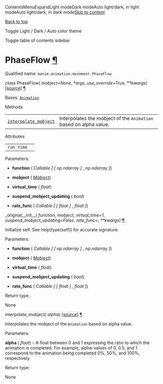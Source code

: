 ContentsMenuExpandLight modeDark modeAuto light/dark, in light modeAuto light/dark, in dark mode[Skip to content](https://docs.manim.community/en/stable/reference/manim.animation.movement.PhaseFlow.html#furo-main-content)

[Back to top](https://docs.manim.community/en/stable/reference/manim.animation.movement.PhaseFlow.html#)

Toggle Light / Dark / Auto color theme

Toggle table of contents sidebar

# PhaseFlow [¶](https://docs.manim.community/en/stable/reference/manim.animation.movement.PhaseFlow.html\#phaseflow "Link to this heading")

Qualified name: `manim.animation.movement.PhaseFlow`

_class_ PhaseFlow( _mobject=None_, _\*args_, _use\_override=True_, _\*\*kwargs_) [\[source\]](https://docs.manim.community/en/stable/_modules/manim/animation/movement.html#PhaseFlow) [¶](https://docs.manim.community/en/stable/reference/manim.animation.movement.PhaseFlow.html#manim.animation.movement.PhaseFlow "Link to this definition")

Bases: [`Animation`](https://docs.manim.community/en/stable/reference/manim.animation.animation.Animation.html#manim.animation.animation.Animation "manim.animation.animation.Animation")

Methods

|     |     |
| --- | --- |
| [`interpolate_mobject`](https://docs.manim.community/en/stable/reference/manim.animation.movement.PhaseFlow.html#manim.animation.movement.PhaseFlow.interpolate_mobject "manim.animation.movement.PhaseFlow.interpolate_mobject") | Interpolates the mobject of the `Animation` based on alpha value. |

Attributes

|     |     |
| --- | --- |
| `run_time` |  |

Parameters:

- **function** ( _Callable_ _\[_ _\[_ _np.ndarray_ _\]_ _,_ _np.ndarray_ _\]_)

- **mobject** ( [_Mobject_](https://docs.manim.community/en/stable/reference/manim.mobject.mobject.Mobject.html#manim.mobject.mobject.Mobject "manim.mobject.mobject.Mobject"))

- **virtual\_time** ( _float_)

- **suspend\_mobject\_updating** ( _bool_)

- **rate\_func** ( _Callable_ _\[_ _\[_ _float_ _\]_ _,_ _float_ _\]_)


\_original\_\_init\_\_( _function_, _mobject_, _virtual\_time=1_, _suspend\_mobject\_updating=False_, _rate\_func=<functionlinear>_, _\*\*kwargs_) [¶](https://docs.manim.community/en/stable/reference/manim.animation.movement.PhaseFlow.html#manim.animation.movement.PhaseFlow._original__init__ "Link to this definition")

Initialize self. See help(type(self)) for accurate signature.

Parameters:

- **function** ( _Callable_ _\[_ _\[_ _np.ndarray_ _\]_ _,_ _np.ndarray_ _\]_)

- **mobject** ( [_Mobject_](https://docs.manim.community/en/stable/reference/manim.mobject.mobject.Mobject.html#manim.mobject.mobject.Mobject "manim.mobject.mobject.Mobject"))

- **virtual\_time** ( _float_)

- **suspend\_mobject\_updating** ( _bool_)

- **rate\_func** ( _Callable_ _\[_ _\[_ _float_ _\]_ _,_ _float_ _\]_)


Return type:

None

interpolate\_mobject( _alpha_) [\[source\]](https://docs.manim.community/en/stable/_modules/manim/animation/movement.html#PhaseFlow.interpolate_mobject) [¶](https://docs.manim.community/en/stable/reference/manim.animation.movement.PhaseFlow.html#manim.animation.movement.PhaseFlow.interpolate_mobject "Link to this definition")

Interpolates the mobject of the `Animation` based on alpha value.

Parameters:

**alpha** ( _float_) – A float between 0 and 1 expressing the ratio to which the animation
is completed. For example, alpha-values of 0, 0.5, and 1 correspond
to the animation being completed 0%, 50%, and 100%, respectively.

Return type:

None